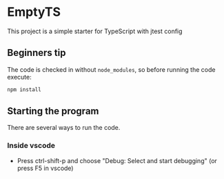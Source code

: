 # EmptyTS

This project is a simple starter for TypeScript with jtest config


## Beginners tip

The code is checked in without `node_modules`, so before running the code execute:

```bash
npm install
```

## Starting the program

There are several ways to run the code.

### Inside vscode

* Press ctrl-shift-p and choose "Debug: Select and start debugging" (or press F5 in vscode)
